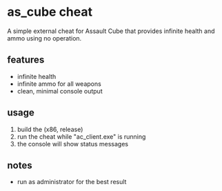 # as_cube cheat

A simple external cheat for Assault Cube that provides infinite health and ammo using no operation.

## features

- infinite health
- infinite ammo for all weapons
- clean, minimal console output

## usage

1. build the (x86, release)
2. run the cheat while "ac_client.exe" is running
3. the console will show status messages

## notes

- run as administrator for the best result
